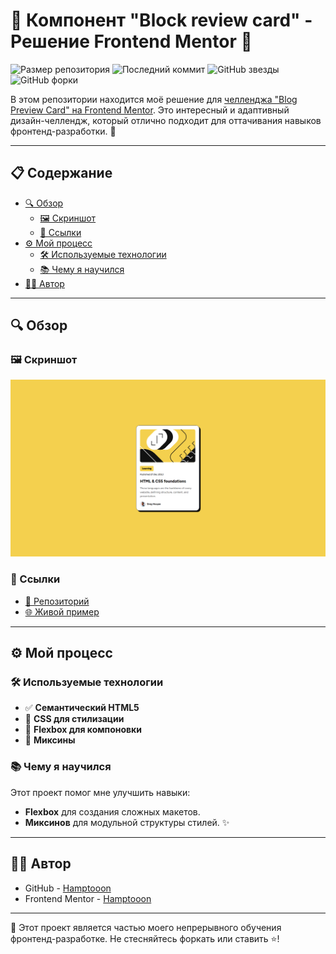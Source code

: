 # 🌟 Компонент "Block review card" - Решение Frontend Mentor 🌟

![Размер репозитория](https://img.shields.io/github/repo-size/Hamptooon/block-preview-card?style=for-the-badge&color=yellow)
![Последний коммит](https://img.shields.io/github/last-commit/Hamptooon/block-preview-card?style=for-the-badge&color=brightgreen)
![GitHub звезды](https://img.shields.io/github/stars/Hamptooon/block-preview-card?style=for-the-badge&color=ff69b4)
![GitHub форки](https://img.shields.io/github/forks/Hamptooon/block-preview-card?style=for-the-badge&color=purple)

В этом репозитории находится моё решение для [челленджа "Blog Preview Card" на Frontend Mentor](https://www.frontendmentor.io/challenges/blog-preview-card-component-2OUzrvlsjw). Это интересный и адаптивный дизайн-челлендж, который отлично подходит для оттачивания навыков фронтенд-разработки. 🚀

---

## 📋 Содержание

- [🔍 Обзор](#-обзор)
    - [🖼 Скриншот](#-скриншот)
    - [🔗 Ссылки](#-ссылки)
- [⚙️ Мой процесс](#-мой-процесс)
    - [🛠 Используемые технологии](#-используемые-технологии)
    - [📚 Чему я научился](#-чему-я-научился)
- [👨‍💻 Автор](#-автор)

---

## 🔍 Обзор

### 🖼 Скриншот

![Предварительный просмотр](./readme-files/preview.png)

### 🔗 Ссылки

- [📂 Репозиторий](https://github.com/Hamptooon/block-preview-card)
- [🌐 Живой пример](https://Hamptooon.github.io/block-preview-card)

---

## ⚙️ Мой процесс

### 🛠 Используемые технологии

- ✅ **Семантический HTML5**
- 🎨 **CSS для стилизации**
- 🧩 **Flexbox для компоновки**
- 📱 **Миксины**

### 📚 Чему я научился

Этот проект помог мне улучшить навыки:

- **Flexbox** для создания сложных макетов.
- **Миксинов** для модульной структуры стилей. ✨

---

## 👨‍💻 Автор

- GitHub - [Hamptooon](https://github.com/Hamptooon)
- Frontend Mentor - [Hamptooon](https://hamptooon.github.io/block-preview-card/)

---

🔧 Этот проект является частью моего непрерывного обучения фронтенд-разработке. Не стесняйтесь форкать или ставить ⭐️!

